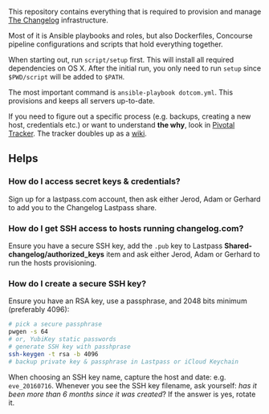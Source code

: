 This repository contains everything that is required to provision and manage [The Changelog](https://changelog.com) infrastructure.

Most of it is Ansible playbooks and roles, but also Dockerfiles, Concourse pipeline configurations and scripts that hold everything together.

When starting out, run `script/setup` first. This will install all required dependencies on OS X. After the initial run, you only need to run `setup` since `$PWD/script` will be added to `$PATH`.

The most important command is `ansible-playbook dotcom.yml`. This provisions and keeps all servers up-to-date.

If you need to figure out a specific process (e.g. backups, creating a new host, credentials etc.) or want to understand **the why**, look in [Pivotal Tracker](https://www.pivotaltracker.com/n/projects/1650121). The tracker doubles up as a [wiki](https://www.pivotaltracker.com/n/projects/1650121/search?q=label%3A%22wiki%22).

## Helps

### How do I access secret keys & credentials?

Sign up for a lastpass.com account, then ask either Jerod, Adam or Gerhard to add you to the Changelog Lastpass share.

### How do I get SSH access to hosts running changelog.com?

Ensure you have a secure SSH key, add the `.pub` key to Lastpass **Shared-changelog/authorized_keys** item and ask either Jerod, Adam or Gerhard to run the hosts provisioning.

### How do I create a secure SSH key?

Ensure you have an RSA key, use a passphrase, and 2048 bits minimum (preferably 4096):

```sh
# pick a secure passphrase
pwgen -s 64
# or, YubiKey static passwords
# generate SSH key with passhprase
ssh-keygen -t rsa -b 4096
# backup private key & passphrase in Lastpass or iCloud Keychain
```

When choosing an SSH key name, capture the host and date: e.g. `eve_20160716`. Whenever you see the SSH key filename, ask yourself: _has it been more than 6 months since it was created_? If the answer is yes, rotate it.
